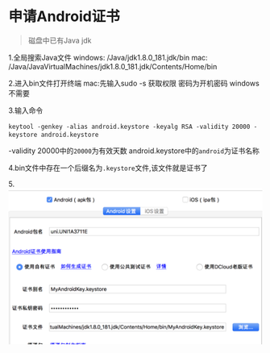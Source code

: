 # 申请Android证书

> 磁盘中已有Java jdk

1.全局搜索Java文件
windows: /Java/jdk1.8.0_181.jdk/bin
mac: /Java/JavaVirtualMachines/jdk1.8.0_181.jdk/Contents/Home/bin

2.进入bin文件打开终端
mac:先输入sudo -s 获取权限 密码为开机密码
windows不需要

3.输入命令
```
keytool -genkey -alias android.keystore -keyalg RSA -validity 20000 -keystore android.keystore
```
-validity 20000中的`20000`为有效天数
android.keystore中的`android`为证书名称

4.bin文件中存在一个后缀名为`.keystore`文件,该文件就是证书了

5.![uni-app使用](https://github.com/God-Liang/certificate/blob/master/keystore.jpg?raw=true)